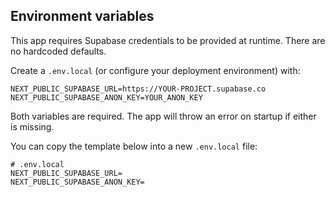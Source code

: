 ## Environment variables

This app requires Supabase credentials to be provided at runtime. There are no hardcoded defaults.

Create a `.env.local` (or configure your deployment environment) with:

```
NEXT_PUBLIC_SUPABASE_URL=https://YOUR-PROJECT.supabase.co
NEXT_PUBLIC_SUPABASE_ANON_KEY=YOUR_ANON_KEY
```

Both variables are required. The app will throw an error on startup if either is missing.

You can copy the template below into a new `.env.local` file:

```
# .env.local
NEXT_PUBLIC_SUPABASE_URL=
NEXT_PUBLIC_SUPABASE_ANON_KEY=
```


